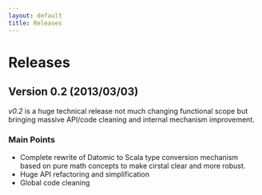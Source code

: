 ```yaml
---
layout: default
title: Releases
---
```


# <a name="releases">Releases</a>

## <a name="release-0.2">Version 0.2 (2013/03/03)</a>

_v0.2_ is a huge technical release not much changing functional scope but bringing massive API/code cleaning and internal mechanism improvement.

### Main Points

- Complete rewrite of Datomic to Scala type conversion mechanism based on pure math concepts to make cirstal clear and more robust.
- Huge API refactoring and simplification
- Global code cleaning


